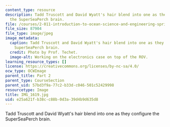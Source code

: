 ```yaml
---
content_type: resource
description: Tadd Truscott and David Wyatt's hair blend into one as they configure
  the SuperSeaPerch brain.
file: /courses/2-011-introduction-to-ocean-science-and-engineering-spring-2006/e25a621fb38cc88b0d3a39d4b9d635d8_IMG_1619.jpg
file_size: 87904
file_type: image/jpeg
image_metadata:
  caption: Tadd Truscott and David Wyatt's hair blend into one as they configure the
    SuperSeaPerch brain.
  credit: Photo by Prof. Techet.
  image-alt: Working on the electronics case on top of the ROV.
learning_resource_types: []
license: https://creativecommons.org/licenses/by-nc-sa/4.0/
ocw_type: OCWImage
parent_title: Part 2
parent_type: CourseSection
parent_uid: 57bd3f9a-77c2-b33d-c046-501c52429998
resourcetype: Image
title: IMG_1619.jpg
uid: e25a621f-b38c-c88b-0d3a-39d4b9d635d8
---
```

Tadd Truscott and David Wyatt's hair blend into one as they configure the SuperSeaPerch brain.